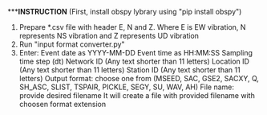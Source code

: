 *********INSTRUCTION******
(First, install obspy lybrary using "pip install obspy")
1. Prepare *.csv file with header E, N and Z. Where E is EW vibration, N represents NS vibration and Z represents UD vibration
2. Run "input format converter.py"
3. Enter:
    Event date as YYYY-MM-DD
    Event time as HH:MM:SS
    Sampling time step (dt)
    Network ID (Any text shorter than 11 letters)
    Location ID (Any text shorter than 11 letters)
    Station ID (Any text shorter than 11 letters)
    Output format: choose one from (MSEED, SAC, GSE2, SACXY, Q, SH_ASC, SLIST, TSPAIR, PICKLE, SEGY, SU, WAV, AH)
    File name: provide desired filename
It will create a file with provided filename with choosen format extension
